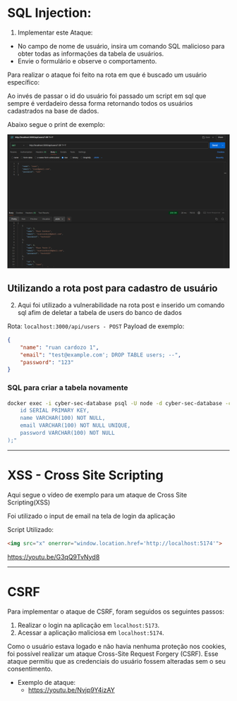 # SQL Injection:
1) Implementar este Ataque:
- No campo de nome de usuário, insira um comando SQL malicioso para obter todas as informações da tabela de usuários.
- Envie o formulário e observe o comportamento.

Para realizar o ataque foi feito na rota em que é buscado um usuário específico:

Ao invés de passar o id do usuário foi passado um script em sql que sempre é verdadeiro dessa forma retornando todos os usuários cadastrados na base de dados.

Abaixo segue o print de exemplo:

![alt text](assets/image.png)

## Utilizando a rota post para cadastro de usuário

2) Aqui foi utilizado a vulnerabilidade na rota post e inserido um comando sql afim de deletar a tabela de users do banco de dados

Rota: `localhost:3000/api/users - POST`
Payload de exemplo: 
```json
{
    "name": "ruan cardozo 1",
    "email": "test@example.com'; DROP TABLE users; --",
    "password": "123" 
}
```

### SQL para criar a tabela novamente

```bash
docker exec -i cyber-sec-database psql -U node -d cyber-sec-database -c "CREATE TABLE users (
    id SERIAL PRIMARY KEY,
    name VARCHAR(100) NOT NULL,
    email VARCHAR(100) NOT NULL UNIQUE,
    password VARCHAR(100) NOT NULL
);"
```

---

# XSS - Cross Site Scripting

Aqui segue o vídeo de exemplo para um ataque de Cross Site Scripting(XSS)

Foi utilizado o input de email na tela de login da aplicação

Script Utilizado: 
```html
<img src="x" onerror="window.location.href='http://localhost:5174'">
```
https://youtu.be/G3qQ9TvNyd8

---

# CSRF

Para implementar o ataque de CSRF, foram seguidos os seguintes passos:

1. Realizar o login na aplicação em `localhost:5173`.
2. Acessar a aplicação maliciosa em `localhost:5174`.

Como o usuário estava logado e não havia nenhuma proteção nos cookies, foi possível realizar um ataque Cross-Site Request Forgery (CSRF). Esse ataque permitiu que as credenciais do usuário fossem alteradas sem o seu consentimento.

- Exemplo de ataque:
    - https://youtu.be/Nvjp9Y4izAY